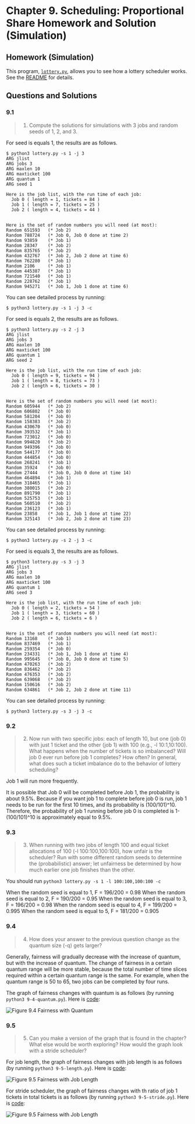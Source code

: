 # Chapter 9. Scheduling: Proportional Share Homework and Solution (Simulation)

## Homework (Simulation)

This program, [`lottery.py`](./code/lottery.py), allows you to see how a lottery scheduler works. See the [README](./code/README.md) for details.

## Questions and Solutions

### 9.1

> 1. Compute the solutions for simulations with 3 jobs and random seeds of 1, 2, and 3.

For seed is equals 1, the results are as follows. 

```console
$ python3 lottery.py -s 1 -j 3
ARG jlist 
ARG jobs 3
ARG maxlen 10
ARG maxticket 100
ARG quantum 1
ARG seed 1

Here is the job list, with the run time of each job: 
  Job 0 ( length = 1, tickets = 84 )
  Job 1 ( length = 7, tickets = 25 )
  Job 2 ( length = 4, tickets = 44 )


Here is the set of random numbers you will need (at most):
Random 651593   (* Job 2)
Random 788724   (* Job 0, Job 0 done at time 2)
Random 93859    (* Job 1)
Random 28347    (* Job 2)
Random 835765   (* Job 2)
Random 432767   (* Job 2, Job 2 done at time 6)
Random 762280   (* Job 1)
Random 2106     (* Job 1)
Random 445387   (* Job 1)
Random 721540   (* Job 1)
Random 228762   (* Job 1)
Random 945271   (* Job 1, Job 1 done at time 6)
```

You can see detailed process by running:

```console
$ python3 lottery.py -s 1 -j 3 -c
```

For seed is equals 2, the results are as follows. 

```console
$ python3 lottery.py -s 2 -j 3
ARG jlist 
ARG jobs 3
ARG maxlen 10
ARG maxticket 100
ARG quantum 1
ARG seed 2

Here is the job list, with the run time of each job: 
  Job 0 ( length = 9, tickets = 94 )
  Job 1 ( length = 8, tickets = 73 )
  Job 2 ( length = 6, tickets = 30 )


Here is the set of random numbers you will need (at most):
Random 605944   (* Job 2)
Random 606802   (* Job 0)
Random 581204   (* Job 0)
Random 158383   (* Job 2)
Random 430670   (* Job 0)
Random 393532   (* Job 1)
Random 723012   (* Job 0)
Random 994820   (* Job 2)
Random 949396   (* Job 0)
Random 544177   (* Job 0)
Random 444854   (* Job 0)
Random 268241   (* Job 1)
Random 35924    (* Job 0)
Random 27444    (* Job 0, Job 0 done at time 14)
Random 464894   (* Job 1)
Random 318465   (* Job 1)
Random 380015   (* Job 2)
Random 891790   (* Job 1)
Random 525753   (* Job 1)
Random 560510   (* Job 2)
Random 236123   (* Job 1)
Random 23858    (* Job 1, Job 1 done at time 22)
Random 325143   (* Job 2, Job 2 done at time 23)
```

You can see detailed process by running:

```console
$ python3 lottery.py -s 2 -j 3 -c
```

For seed is equals 3, the results are as follows. 

```console
$ python3 lottery.py -s 3 -j 3
ARG jlist 
ARG jobs 3
ARG maxlen 10
ARG maxticket 100
ARG quantum 1
ARG seed 3

Here is the job list, with the run time of each job: 
  Job 0 ( length = 2, tickets = 54 )
  Job 1 ( length = 3, tickets = 60 )
  Job 2 ( length = 6, tickets = 6 )


Here is the set of random numbers you will need (at most):
Random 13168    (* Job 1)
Random 837469   (* Job 1)
Random 259354   (* Job 0)
Random 234331   (* Job 1, Job 1 done at time 4)
Random 995645   (* Job 0, Job 0 done at time 5)
Random 470263   (* Job 2)
Random 836462   (* Job 2)
Random 476353   (* Job 2)
Random 639068   (* Job 2)
Random 150616   (* Job 2)
Random 634861   (* Job 2, Job 2 done at time 11)
```

You can see detailed process by running:

```console
$ python3 lottery.py -s 3 -j 3 -c
```

### 9.2

> 2. Now run with two specific jobs: each of length 10, but one (job 0) with just 1 ticket and the other (job 1) with 100 (e.g., -l 10:1,10:100). What happens when the number of tickets is so imbalanced? Will job 0 ever run before job 1 completes? How often? In general, what does such a ticket imbalance do to the behavior of lottery scheduling?

Job 1 will run more frequently.

It is possible that Job 0 will be completed before Job 1, the probability is about 9.5%. Because if you want job 1 to complete before job 0 is run, job 1 needs to be run for the first 10 times, and its probability is (100/101)^10. Therefore, the probability of job 1 running before job 0 is completed is 1-(100/101)^10 is approximately equal to 9.5%.

### 9.3

> 3. When running with two jobs of length 100 and equal ticket allocations of 100 (-l 100:100,100:100), how unfair is the scheduler? Run with some different random seeds to determine the (probabilistic) answer; let unfairness be determined by how much earlier one job finishes than the other.

You should run `python3 lottery.py -s 1 -l 100:100,100:100 -c`

When the random seed is equal to 1, F = 196/200 = 0.98
When the random seed is equal to 2, F = 190/200 = 0.95
When the random seed is equal to 3, F = 196/200 = 0.98
When the random seed is equal to 4, F = 199/200 = 0.995
When the random seed is equal to 5, F = 181/200 = 0.905

### 9.4

> 4. How does your answer to the previous question change as the quantum size (-q) gets larger?

Generally, fairness will gradually decrease with the increase of quantum, but with the increase of quantum. The change of fairness in a certain quantum range will be more stable, because the total number of time slices required within a certain quantum range is the same. For example, when the quantum range is 50 to 65, two jobs can be completed by four runs.

The graph of fairness changes with quantum is as follows (by running `python3 9-4-quantum.py`). Here is [code](./code/9-4-quantum.py):

![Figure 9.4 Fairness with Quantum](./fig/9-4-quantum.png)

### 9.5

> 5. Can you make a version of the graph that is found in the chapter?
What else would be worth exploring? How would the graph look
with a stride scheduler?

For job length, the graph of fairness changes with job length is as follows (by running `python3 9-5-length.py`). Here is [code](./code/9-5-length.py):

![Figure 9.5 Fairness with Job Length](./fig/9-5-length.png)

For stride scheduler, the graph of fairness changes with th ratio of job 1 tickets in total tickets is as follows (by running `python3 9-5-stride.py`). Here is [code](./code/9-5-stride.py):

![Figure 9.5 Fairness with Job Length](./fig/9-5-stride.png)
